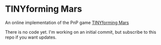 # TINYforming Mars
An online implementation of the PnP game [TINYforming Mars](https://boardgamegeek.com/boardgame/282493/tinyforming-mars)

There is no code yet. I'm working on an initial commit, but subscribe to this repo if you want updates.
